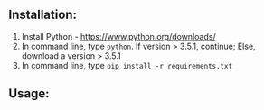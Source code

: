## Installation:

1. Install Python - https://www.python.org/downloads/
2. In command line, type `python`. If version > 3.5.1, continue; 
  Else, download a version > 3.5.1
3. In command line, type `pip install -r requirements.txt`

## Usage:



